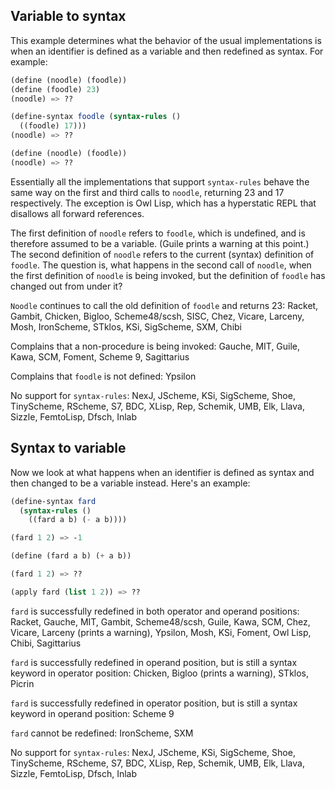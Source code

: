 ## Variable to syntax

This example determines what the behavior of the usual implementations is when an identifier is defined as a variable and then redefined as syntax.  For example:

```Scheme
(define (noodle) (foodle))
(define (foodle) 23)
(noodle) => ??

(define-syntax foodle (syntax-rules ()
  ((foodle) 17)))
(noodle) => ??

(define (noodle) (foodle))
(noodle) => ??
```

Essentially all the implementations that support `syntax-rules` behave the same way on the first and third calls to `noodle`, returning 23 and 17 respectively.  The exception is Owl Lisp, which has a hyperstatic REPL that disallows all forward references.

The first definition of `noodle` refers to `foodle`, which is undefined, and is therefore assumed to be a variable.  (Guile prints a warning at this point.)  The second definition of `noodle` refers to the current (syntax) definition of `foodle`.  The question is, what happens in the second call of `noodle`, when the first definition of `noodle` is being invoked, but the definition of `foodle` has changed out from under it?

`Noodle` continues to call the old definition of `foodle` and returns 23:  Racket, Gambit, Chicken, Bigloo, Scheme48/scsh, SISC, Chez, Vicare, Larceny, Mosh, IronScheme, STklos, KSi, SigScheme, SXM, Chibi

Complains that a non-procedure is being invoked:  Gauche, MIT, Guile, Kawa, SCM, Foment, Scheme 9, Sagittarius

Complains that `foodle` is not defined: Ypsilon

No support for `syntax-rules`: NexJ, JScheme, KSi, SigScheme, Shoe, TinyScheme, RScheme, S7, BDC, XLisp, Rep, Schemik, UMB, Elk, Llava, Sizzle, FemtoLisp, Dfsch, Inlab

## Syntax to variable

Now we look at what happens when an identifier is defined as syntax and then changed to be a variable instead.  Here's an example:

```Scheme
(define-syntax fard
  (syntax-rules ()
    ((fard a b) (- a b))))

(fard 1 2) => -1

(define (fard a b) (+ a b))

(fard 1 2) => ??

(apply fard (list 1 2)) => ??
```

`fard` is successfully redefined in both operator and operand positions:  Racket, Gauche, MIT, Gambit, Scheme48/scsh, Guile, Kawa, SCM, Chez, Vicare, Larceny (prints a warning), Ypsilon, Mosh, KSi, Foment, Owl Lisp, Chibi, Sagittarius

`fard` is successfully redefined in operand position, but is still a syntax keyword in operator position: Chicken, Bigloo (prints a warning), STklos, Picrin

`fard` is successfully redefined in operator position, but is still a syntax keyword in operand position: Scheme 9

`fard` cannot be redefined: IronScheme, SXM

No support for `syntax-rules`: NexJ, JScheme, KSi, SigScheme, Shoe, TinyScheme, RScheme, S7, BDC, XLisp, Rep, Schemik, UMB, Elk, Llava, Sizzle, FemtoLisp, Dfsch, Inlab
